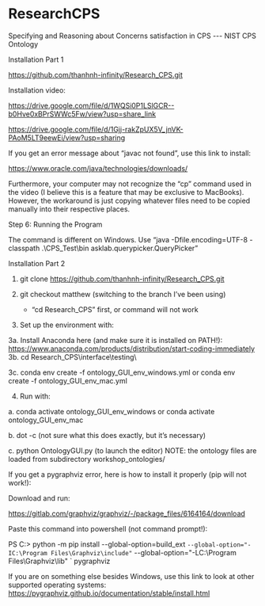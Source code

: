 # ResearchCPS
Specifying and Reasoning about Concerns satisfaction in CPS --- NIST CPS Ontology

Installation Part 1

https://github.com/thanhnh-infinity/Research_CPS.git 

Installation video:

https://drive.google.com/file/d/1WQSi0P1LSlGCR--b0Hve0xBPrSWWc5Fw/view?usp=share_link

https://drive.google.com/file/d/1Gjj-rakZpUX5V_jnVK-PAoM5LT9eewEi/view?usp=sharing

If you get an error message about “javac not found”, use this link to install:

https://www.oracle.com/java/technologies/downloads/

Furthermore, your computer may not recognize the “cp” command used in the video (I believe this is a feature that may be exclusive to MacBooks). However, the workaround is just copying whatever files need to be copied manually into their respective places.

Step 6: Running the Program

The command is different on Windows. Use “java -Dfile.encoding=UTF-8 -classpath .\CPS_Test\bin asklab.querypicker.QueryPicker”


Installation Part 2
1.	git clone https://github.com/thanhnh-infinity/Research_CPS.git

2.	git checkout matthew (switching to the branch I’ve been using)

	* “cd Research_CPS” first, or command will not work
	
3.	Set up the environment with:

3a.	Install Anaconda here (and make sure it is installed on PATH!): https://www.anaconda.com/products/distribution/start-coding-immediately
3b.	cd Research_CPS\interface\testing\

3c.	conda env create -f ontology_GUI_env_windows.yml or conda env create -f ontology_GUI_env_mac.yml

4.	Run with:

a.	conda activate ontology_GUI_env_windows or conda activate ontology_GUI_env_mac

b.	dot -c (not sure what this does exactly, but it’s necessary)

c.	python OntologyGUI.py (to launch the editor) NOTE: the ontology files are loaded from subdirectory workshop_ontologies/

If you get a pygraphviz error, here is how to install it properly (pip will not work!):

Download and run:

https://gitlab.com/graphviz/graphviz/-/package_files/6164164/download

Paste this command into powershell (not command prompt!):

PS C:\> python -m pip install --global-option=build_ext `
              --global-option="-IC:\Program Files\Graphviz\include" `
              --global-option="-LC:\Program Files\Graphviz\lib" `
              pygraphviz

If you are on something else besides Windows, use this link to look at other supported operating systems: https://pygraphviz.github.io/documentation/stable/install.html


